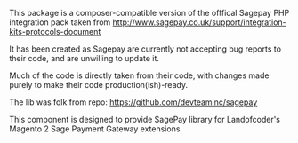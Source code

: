 This package is a composer-compatible version of the offfical Sagepay PHP integration pack taken from http://www.sagepay.co.uk/support/integration-kits-protocols-document

It has been created as Sagepay are currently not accepting bug reports to their code, and are unwilling to update it.

Much of the code is directly taken from their code, with changes made purely to make their code production(ish)-ready.

The lib was folk from repo: https://github.com/devteaminc/sagepay

This component is designed to provide SagePay library for Landofcoder's Magento 2 Sage Payment Gateway extensions